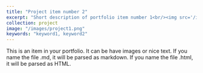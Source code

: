```yaml
---
title: "Project item number 2"
excerpt: "Short description of portfolio item number 1<br/><img src='/images/500x300.png'>"
collection: project
image: "/images/project1.png"
keywords: "keyword1, keyword2"
---
```


This is an item in your portfolio. It can be have images or nice text. If you name the file .md, it will be parsed as markdown. If you name the file .html, it will be parsed as HTML. 
